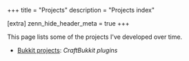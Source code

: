 +++
title = "Projects"
description = "Projects index"

[extra]
zenn_hide_header_meta = true
+++

This page lists some of the projects I've developed over time.

- [Bukkit projects](@/projects/bukkit.md):  _CraftBukkit plugins_
